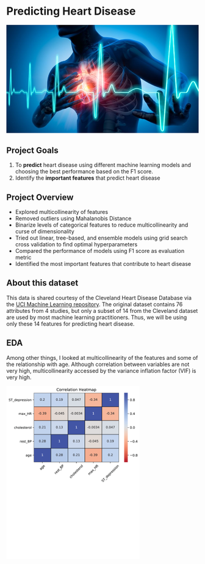 # Predicting Heart Disease

<p align="center">
<img src = './Pictures/heart2.jpg'>
</p>

## **Project Goals** ##
1. To **predict** heart disease using different machine learning models and choosing the best performance based on the F1 score.
2. Identify the **important features** that predict heart disease

## **Project Overview** ##
* Explored multicollinearity of features 
* Removed outliers using Mahalanobis Distance
* Binarize levels of categorical features to reduce multicollinearity and curse of dimensionality
* Tried out linear, tree-based, and ensemble models using grid search cross validation to find optimal hyperparameters
* Compared the performance of models using F1 score as evaluation metric
* Identified the most important features that contribute to heart disease

## **About this dataset** ##
This data is shared courtesy of the Cleveland Heart Disease Database via the [UCI Machine Learning repository](https://archive.ics.uci.edu/ml/datasets/Heart+Disease). The original dataset contains 76 attributes from 4 studies, but only a subset of 14 from the Cleveland dataset are used by most machine learning practitioners. Thus, we will be using only these 14 features for predicting heart disease.


## **EDA** ##
Among other things, I looked at multicollinearity of the features and some of the relationship with age. Although correlation between variables are not very high, multicollinearity accessed by the variance inflation factor (VIF) is very high.
<p float="left">
<img src = './Pictures/corr_hm.png' width='350'>
<img src = './Pictures/scatter_reg.png' width='500>
</p>

## **Outlier removal using mahalanobis distance** ##
I chose to used mahalanobis distance to remove outliers as it is a multivariate distance measure and more suited for datasets with multiple features.
<img src = './Pictures/MD.png'>


